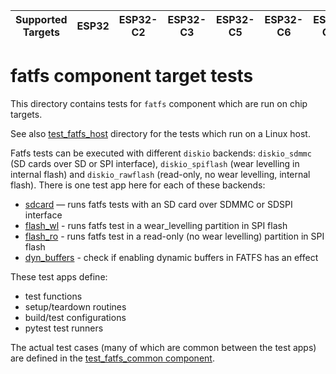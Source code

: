 | Supported Targets | ESP32 | ESP32-C2 | ESP32-C3 | ESP32-C5 | ESP32-C6 | ESP32-C61 | ESP32-H2 | ESP32-P4 | ESP32-S2 | ESP32-S3 |
| ----------------- | ----- | -------- | -------- | -------- | -------- | --------- | -------- | -------- | -------- | -------- |

# fatfs component target tests

This directory contains tests for `fatfs` component which are run on chip targets.

See also [test_fatfs_host](../test_fatfs_host) directory for the tests which run on a Linux host.

Fatfs tests can be executed with different `diskio` backends: `diskio_sdmmc` (SD cards over SD or SPI interface), `diskio_spiflash` (wear levelling in internal flash) and `diskio_rawflash` (read-only, no wear levelling, internal flash). There is one test app here for each of these backends:

- [sdcard](sdcard/) — runs fatfs tests with an SD card over SDMMC or SDSPI interface
- [flash_wl](flash_wl/) - runs fatfs test in a wear_levelling partition in SPI flash
- [flash_ro](flash_ro/) - runs fatfs test in a read-only (no wear levelling) partition in SPI flash
- [dyn_buffers](dyn_buffers/) - check if enabling dynamic buffers in FATFS has an effect

These test apps define:
- test functions
- setup/teardown routines
- build/test configurations
- pytest test runners

The actual test cases (many of which are common between the test apps) are defined in the [test_fatfs_common component](test_fatfs_common/).
